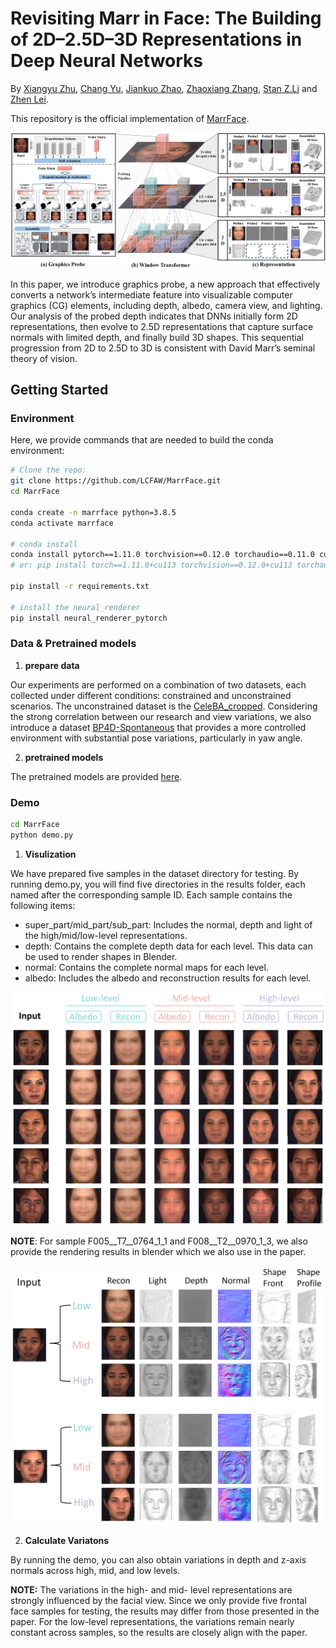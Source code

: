 # Revisiting Marr in Face: The Building of 2D–2.5D–3D Representations in Deep Neural Networks

By [Xiangyu Zhu](https://xiangyuzhu-open.github.io/homepage/), [Chang Yu](), [Jiankuo Zhao](https://lcfaw.github.io/), [Zhaoxiang Zhang](), [Stan Z.Li]() and [Zhen Lei](http://www.cbsr.ia.ac.cn/users/zlei/).

This repository is the official implementation of [MarrFace](https://arxiv.org/abs/).

![Schematic of Graphics Probe](asset/Figure1.png)

In this paper, we introduce graphics probe, a new approach that effectively converts a network’s intermediate feature
into visualizable computer graphics (CG) elements, including depth, albedo, camera view, and lighting. Our analysis
of the probed depth indicates that DNNs initially form 2D representations, then evolve to 2.5D representations that
capture surface normals with limited depth, and finally build 3D shapes. This sequential progression from 2D to 2.5D
to 3D is consistent with David Marr’s seminal theory of vision. 

## Getting Started

### Environment
Here, we provide commands that are needed to build the conda environment:
```bash
# Clone the repo:
git clone https://github.com/LCFAW/MarrFace.git
cd MarrFace

conda create -n marrface python=3.8.5
conda activate marrface

# conda install
conda install pytorch==1.11.0 torchvision==0.12.0 torchaudio==0.11.0 cudatoolkit=11.3 -c pytorch
# or: pip install torch==1.11.0+cu113 torchvision==0.12.0+cu113 torchaudio==0.11.0 --extra-index-url https://download.pytorch.org/whl/cu113

pip install -r requirements.txt

# install the neural_renderer 
pip install neural_renderer_pytorch
```  

### Data & Pretrained models

1. **prepare data**

Our experiments are performed on a combination of two datasets, each collected under different conditions: constrained
and unconstrained scenarios. The unconstrained dataset is the [CeleBA_cropped](https://mmlab.ie.cuhk.edu.hk/projects/CelebA.html). Considering the strong correlation between our research and view variations, we also introduce a dataset [BP4D-Spontaneous](https://www.cs.binghamton.edu/~lijun/Research/3DFE/3DFE_Analysis.html) that provides a more controlled environment with substantial pose variations, particularly in yaw angle.

2. **pretrained models**

The pretrained models are provided [here](https://drive.google.com/drive/folders/1r0mqvMkNLzi1e0gI-XBaqMN8dIzJWmqG?usp=drive_link).

### Demo

```bash
cd MarrFace
python demo.py
```

1. **Visulization**

We have prepared five samples in the dataset directory for testing. By running demo.py, you will find five directories in the results folder, each named after the corresponding sample ID. Each sample contains the following items:
* super_part/mid_part/sub_part: Includes the normal, depth and light of the high/mid/low-level representations.
* depth: Contains the complete depth data for each level. This data can be used to render shapes in Blender.
* normal: Contains the complete normal maps for each level.
* albedo: Includes the albedo and reconstruction results for each level.

![results](asset/Figure3.png)

**NOTE**: For sample F005__T7__0764_1_1 and F008__T2__0970_1_3, we also provide the rendering results in blender which we also use in the paper.

![visualization](asset/Figure2.png)




2. **Calculate Variatons**

By running the demo, you can also obtain variations in depth and z-axis normals across high, mid, and low levels. 

**NOTE:** The variations in the high- and mid- level representations are strongly influenced by the facial view. Since we only provide five frontal face samples for testing, the results may differ from those presented in the paper. For the low-level representations, the variations  remain nearly constant across samples, so the results are closely align with the paper.






